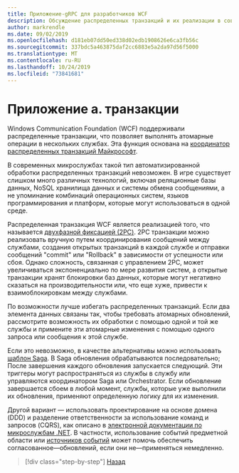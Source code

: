 ```yaml
---
title: Приложение-gRPC для разработчиков WCF
description: Обсуждение распределенных транзакций и их реализации в современных архитектурах микрослужб.
author: markrendle
ms.date: 09/02/2019
ms.openlocfilehash: d181eb07dd50ed338d02edb1908626e6ca3fb56c
ms.sourcegitcommit: 337bdc5a463875daf2cc6883e5a2da97d56f5000
ms.translationtype: MT
ms.contentlocale: ru-RU
ms.lasthandoff: 10/24/2019
ms.locfileid: "73841681"
---
```

# <a name="appendix-a---transactions"></a>Приложение а. транзакции

Windows Communication Foundation (WCF) поддерживали распределенные транзакции, что позволяет выполнять атомарные операции в нескольких службах. Эта функция основана на [координатор распределенных транзакций Майкрософт](https://docs.microsoft.com/previous-versions/windows/desktop/ms684146(v=vs.85)).

В современных микрослужбах такой тип автоматизированной обработки распределенных транзакций невозможен. В игре существует слишком много различных технологий, включая реляционные базы данных, NoSQL хранилища данных и системы обмена сообщениями, а не упоминание комбинаций операционных систем, языков программирования и платформ, которые могут использоваться в одной среде.

Распределенная транзакция WCF является реализацией того, что называется [двухфазной фиксацией (2PC)](https://en.wikipedia.org/wiki/Two-phase_commit_protocol). 2PC транзакции можно реализовать вручную путем координирования сообщений между службами, создания открытых транзакций в каждой службе и отправки сообщений "commit" или "Rollback" в зависимости от успешности или сбоя. Однако сложность, связанная с управлением 2PC, может увеличиваться экспоненциально по мере развития систем, а открытые транзакции хранят блокировки баз данных, которые могут негативно сказаться на производительности или, что еще хуже, привести к взаимоблокировкам между службами.

По возможности лучше избегать распределенных транзакций. Если два элемента данных связаны так, чтобы требовать атомарных обновлений, рассмотрите возможность их обработки с помощью одной и той же службы и примените эти атомарные изменения с помощью одного запроса или сообщения к этой службе.

Если это невозможно, в качестве альтернативы можно использовать [шаблон Saga](https://microservices.io/patterns/data/saga.html). В Saga обновления обрабатываются последовательно; После завершения каждого обновления запускается следующий. Эти триггеры могут распространяться из службы в службу или управляются координатором Saga или Orchestrator. Если обновление завершается сбоем в любой момент, службы, которые уже выполнили их обновления, применяют определенную логику для их изменения.

Другой вариант — использовать проектирование на основе домена (DDD) и разделение ответственности за использование команд и запросов (CQRS), как описано в [электронной документации по микрослужбам .NET](https://docs.microsoft.com/dotnet/architecture/microservices/microservice-ddd-cqrs-patterns/). В частности, использование событий предметной области или [источников событий](https://martinfowler.com/eaaDev/EventSourcing.html) может помочь обеспечить согласованное&mdash;обновлений, если они не&mdash;применяться немедленно.

>[!div class="step-by-step"]
>[Назад](application-performance-management.md)
